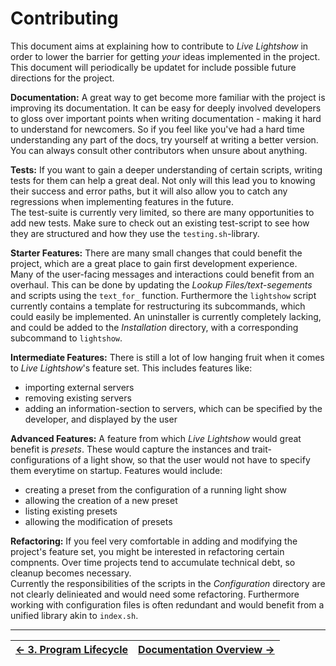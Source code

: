 # Contributing

This document aims at explaining how to contribute to _Live Lightshow_ in order to lower the barrier for getting _your_ ideas implemented in the project.  
This document will periodically be updatet for include possible future directions for the project.

**Documentation:**
A great way to get become more familiar with the project is improving its documentation. It can be easy for deeply involved developers to gloss over important points when writing documentation - making it hard to understand for newcomers. So if you feel like you've had a hard time understanding any part of the docs, try yourself at writing a better version. You can always consult other contributors when unsure about anything.

**Tests:**
If you want to gain a deeper understanding of certain scripts, writing tests for them can help a great deal. Not only will this lead you to knowing their success and error paths, but it will also allow you to catch any regressions when implementing features in the future.  
The test-suite is currently very limited, so there are many opportunities to add new tests. Make sure to check out an existing test-script to see how they are structured and how they use the `testing.sh`-library.

**Starter Features:**
There are many small changes that could benefit the project, which are a great place to gain first development experience.  
Many of the user-facing messages and interactions could benefit from an overhaul. This can be done by updating the _Lookup Files/text-segements_ and scripts using the `text_for_` function.
Furthermore the `lightshow` script currently contains a template for restructuring its subcommands, which could easily be implemented.
An uninstaller is currently completely lacking, and could be added to the _Installation_ directory, with a corresponding subcommand to `lightshow`.

**Intermediate Features:**
There is still a lot of low hanging fruit when it comes to _Live Lightshow_'s feature set. This includes features like:
* importing external servers
* removing existing servers
* adding an information-section to servers, which can be specified by the developer, and displayed by the user

**Advanced Features:**
A feature from which _Live Lightshow_ would great benefit is _presets_. These would capture the instances and trait-configurations of a light show, so that the user would not have to specify them everytime on startup. Features would include:
* creating a preset from the configuration of a running light show
* allowing the creation of a new preset
* listing existing presets
* allowing the modification of presets

**Refactoring:**
If you feel very comfortable in adding and modifying the project's feature set, you might be interested in refactoring certain compnents. Over time projects tend to accumulate technical debt, so cleanup becomes necessary.  
Currently the responsibilities of the scripts in the _Configuration_ directory are not clearly delinieated and would need some refactoring. Furthermore working with configuration files is often redundant and would benefit from a unified library akin to `index.sh`.

---

| [← 3. Program Lifecycle](3.%20Program%20Lifecycle.md) | [Documentation Overview →](..) |
| - | - |
